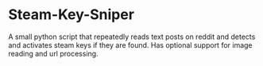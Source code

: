 # Steam-Key-Sniper
A small python script that repeatedly reads text posts on reddit and detects and activates steam keys if they are found. Has optional support for image reading and url processing.
